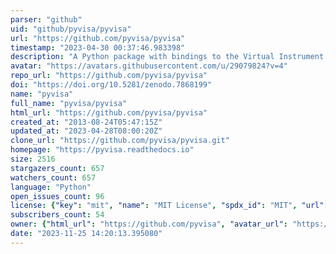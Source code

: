 ```yaml
---
parser: "github"
uid: "github/pyvisa/pyvisa"
url: "https://github.com/pyvisa/pyvisa"
timestamp: "2023-04-30 00:37:46.983398"
description: "A Python package with bindings to the Virtual Instrument Software Architecture VISA library, in order to control measurement devices and test equipment via GPIB, RS232, or USB."
avatar: "https://avatars.githubusercontent.com/u/29079824?v=4"
repo_url: "https://github.com/pyvisa/pyvisa"
doi: "https://doi.org/10.5281/zenodo.7868199"
name: "pyvisa"
full_name: "pyvisa/pyvisa"
html_url: "https://github.com/pyvisa/pyvisa"
created_at: "2013-08-24T05:47:15Z"
updated_at: "2023-04-28T08:00:20Z"
clone_url: "https://github.com/pyvisa/pyvisa.git"
homepage: "https://pyvisa.readthedocs.io"
size: 2516
stargazers_count: 657
watchers_count: 657
language: "Python"
open_issues_count: 96
license: {"key": "mit", "name": "MIT License", "spdx_id": "MIT", "url": "https://api.github.com/licenses/mit", "node_id": "MDc6TGljZW5zZTEz"}
subscribers_count: 54
owner: {"html_url": "https://github.com/pyvisa", "avatar_url": "https://avatars.githubusercontent.com/u/29079824?v=4", "login": "pyvisa", "type": "Organization"}
date: "2023-11-25 14:20:13.395080"
---
```

